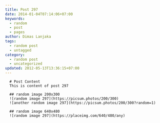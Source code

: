 ```yaml
---
title: Post 297
date: 2014-01-04T07:14:06+07:00
keywords:
  - random
  - post
  - pages
author: Dimas Lanjaka
tags:
  - random post
  - untagged
category:
  - random post
  - uncategorized
updated: 2012-05-13T13:36:15+07:00
---
```


      # Post Content
      This is content of post 297

      ## random image 200x300
      ![random image 297](https://picsum.photos/200/300)
      ![another random image 297](https://picsum.photos/200/300?random=1)

      ## random image 640x480
      ![random image 297](https://placeimg.com/640/480/any)
      